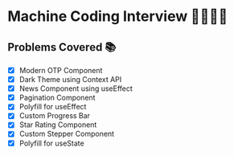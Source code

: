 # Machine Coding Interview 🤖👨🏻‍💻

## Problems Covered 📚

- [x] Modern OTP Component 
- [x] Dark Theme using Context API 
- [x] News Component using useEffect 
- [x] Pagination Component
- [x] Polyfill for useEffect
- [x] Custom Progress Bar 
- [x] Star Rating Component 
- [x] Custom Stepper Component
- [x] Polyfill for useState